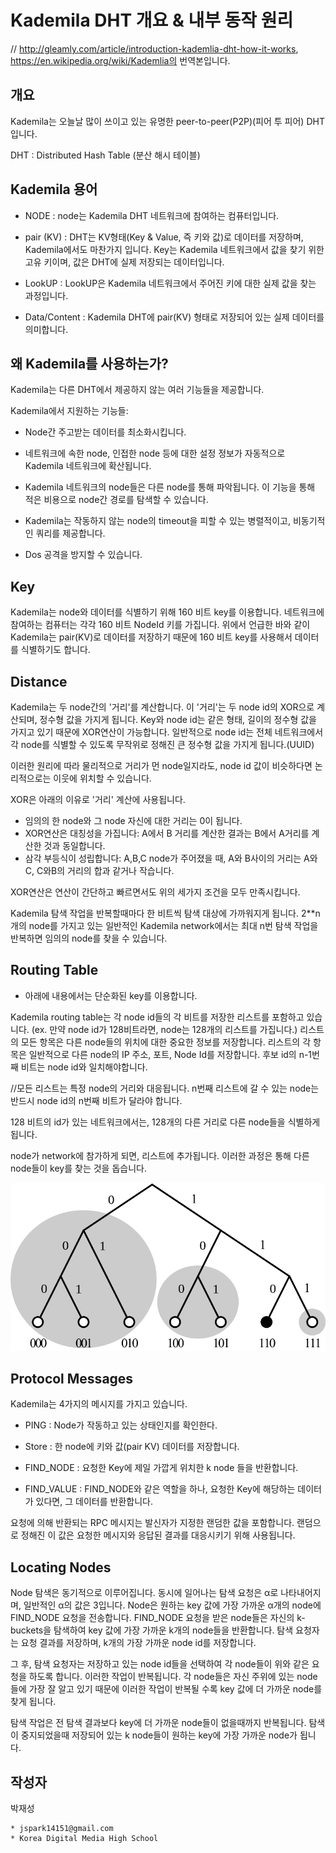 # Kademila DHT 개요 & 내부 동작 원리

// http://gleamly.com/article/introduction-kademlia-dht-how-it-works, https://en.wikipedia.org/wiki/Kademlia의 번역본입니다.

## 개요

Kademila는 오늘날 많이 쓰이고 있는 유명한 peer-to-peer(P2P)(피어 투 피어) DHT입니다.

DHT : Distributed Hash Table (분산 해시 테이블)

## Kademila 용어

* NODE : node는 Kademila DHT 네트워크에 참여하는 컴퓨터입니다.

* pair (KV) : DHT는 KV형태(Key & Value, 즉 키와 값)로 데이터를 저장하며, Kademila에서도 마찬가지 입니다. Key는 Kademila 네트워크에서 값을 찾기 위한 고유 키이며, 값은 DHT에 실제 저장되는 데이터입니다.

* LookUP : LookUP은 Kademila 네트워크에서 주어진 키에 대한 실제 값을 찾는 과정입니다.

* Data/Content : Kademila DHT에 pair(KV) 형태로 저장되어 있는 실제 데이터를 의미합니다.

## 왜 Kademila를 사용하는가?
 
 Kademila는 다른 DHT에서 제공하지 않는 여러 기능들을 제공합니다.

 Kademila에서 지원하는 기능들: 

* Node간 주고받는 데이터를 최소화시킵니다.

* 네트워크에 속한 node, 인접한 node 등에 대한 설정 정보가 자동적으로 Kademila 네트워크에 확산됩니다.

* Kademila 네트워크의 node들은 다른 node를 통해 파악됩니다. 이 기능을 통해 적은 비용으로 node간 경로를 탐색할 수 있습니다. 

* Kademila는 작동하지 않는 node의 timeout을 피할 수 있는 병렬적이고, 비동기적인 쿼리를 제공합니다.

* Dos 공격을 방지할 수 있습니다.


## Key

 Kademila는 node와 데이터를 식별하기 위해 160 비트 key를 이용합니다. 네트워크에 참여하는 컴퓨터는 각각 160 비트 NodeId 키를 가집니다. 위에서 언급한 바와 같이 Kademila는 pair(KV)로 데이터를 저장하기 때문에 160 비트 key를 사용해서 데이터를 식별하기도 합니다.

## Distance
 Kademila는 두 node간의 '거리'를 계산합니다. 이 '거리'는 두 node id의 XOR으로 계산되며, 정수형 값을 가지게 됩니다. Key와 node id는 같은 형태, 길이의 정수형 값을 가지고 있기 때문에 XOR연산이 가능합니다. 일반적으로 node id는 전체 네트워크에서 각 node를 식별할 수 있도록 무작위로 정해진 큰 정수형 값을 가지게 됩니다.(UUID)
  
  이러한 원리에 따라 물리적으로 거리가 먼 node일지라도, node id 값이 비슷하다면 논리적으로는 이웃에 위치할 수 있습니다. 

  XOR은 아래의 이유로 '거리' 계산에 사용됩니다.

  * 임의의 한 node와 그 node 자신에 대한 거리는 0이 됩니다.
  * XOR연산은 대칭성을 가집니다: A에서 B 거리를 계산한 결과는 B에서 A거리를 계산한 것과 동일합니다.
  * 삼각 부등식이 성립합니다: A,B,C node가 주어졌을 때, A와 B사이의 거리는 A와C, C와B의 거리의 합과 같거나 작습니다.

  XOR연산은 연산이 간단하고 빠르면서도 위의 세가지 조건을 모두 만족시킵니다.

  Kademila 탐색 작업을 반복할때마다 한 비트씩 탐색 대상에 가까워지게 됩니다. 2**n개의 node를 가지고 있는 일반적인 Kademila network에서는 최대 n번 탐색 작업을 반복하면 임의의 node를 찾을 수 있습니다.



## Routing Table
 * 아래에 내용에서는 단순화된 key를 이용합니다.

 Kademila routing table는 각 node id들의 각 비트를 저장한 리스트를 포함하고 있습니다. (ex. 만약 node id가 128비트라면, node는 128개의 리스트를 가집니다.) 리스트의 모든 항목은 다른 node들의 위치에 대한 중요한 정보를 저장합니다. 리스트의 각 항목은 일반적으로 다른 node의 IP 주소, 포트, Node Id를 저장합니다. 후보 id의 n-1번째 비트는 node id와 일치해야합니다. 

//모든 리스트는 특정 node의 거리와 대응됩니다. n번째 리스트에 갈 수 있는 node는 반드시 node id의 n번째 비트가 달라야 합니다.

128 비트의 id가 있는 네트워크에서는, 128개의 다른 거리로 다른 node들을 식별하게 됩니다.

 node가 network에 참가하게 되면, 리스트에 추가됩니다. 이러한 과정은 통해 다른 node들이 key를 찾는 것을 돕습니다. 

![DHT_ex1](./images/Dht_example_SVG.png)

## Protocol Messages

 Kademila는 4가지의 메시지를 가지고 있습니다. 

* PING : Node가 작동하고 있는 상태인지를 확인한다.

* Store : 한 node에 키와 값(pair KV) 데이터를 저장합니다.

* FIND_NODE : 요청한 Key에 제일 가깝게 위치한 k node 들을 반환합니다.

* FIND_VALUE : FIND_NODE와 같은 역할을 하나, 요청한 Key에 해당하는 데이터가 있다면, 그 데이터를 반환합니다. 

 요청에 의해 반환되는 RPC 메시지는 발신자가 지정한 랜덤한 값을 포함합니다. 랜덤으로 정해진 이 값은 요청한 메시지와 응답된 결과를 대응시키기 위해 사용됩니다. 


 ## Locating Nodes 

 Node 탐색은 동기적으로 이루어집니다. 동시에 일어나는 탐색 요청은 α로 나타내어지며, 일반적인 α의 값은 3입니다. Node은 원하는 key 값에 가장 가까운 α개의 node에 FIND_NODE 요청을 전송합니다. FIND_NODE 요청을 받은 node들은 자신의 k-buckets을 탐색하여 key 값에 가장 가까운 k개의 node들을 반환합니다. 탐색 요청자는 요청 결과를 저장하며, k개의 가장 가까운 node id를 저장합니다.  

  그 후, 탐색 요청자는 저장하고 있는 node id들을 선택하여 각 node들이 위와 같은 요청을 하도록 합니다. 이러한 작업이 반복됩니다. 각 node들은 자신 주위에 있는 node들에 가장 잘 알고 있기 때문에 이러한 작업이 반복될 수록 key 값에 더 가까운 node를 찾게 됩니다.

탐색 작업은 전 탐색 결과보다 key에 더 가까운 node들이 없을때까지 반복됩니다. 탐색이 중지되었을때 저장되어 있는 k node들이 원하는 key에 가장 가까운 node가 됩니다.


## 작성자

박재성

	* jspark14151@gmail.com
	* Korea Digital Media High School






